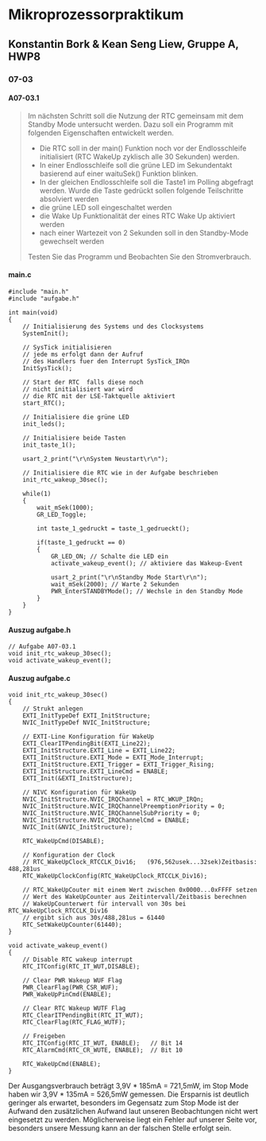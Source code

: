 # Mikroprozessorpraktikum
## Konstantin Bork & Kean Seng Liew, Gruppe A, HWP8
### 07-03
#### A07-03.1
> Im nächsten Schritt soll die Nutzung der RTC gemeinsam mit dem Standby Mode untersucht werden. Dazu soll ein Programm
> mit folgenden Eigenschaften entwickelt werden.
> - Die RTC soll in der main() Funktion noch vor der Endlosschleife initialisiert (RTC WakeUp zyklisch alle 30 Sekunden) werden.
> - In einer Endlosschleife soll die grüne LED im Sekundentakt basierend auf einer waituSek() Funktion blinken.
> - In der gleichen Endlosschleife soll die Taste1 im Polling abgefragt werden. Wurde die Taste gedrückt sollen folgende Teilschritte absolviert werden
>  - die grüne LED soll eingeschaltet werden
>  - die Wake Up Funktionalität der eines RTC Wake Up aktiviert werden
>  - nach einer Wartezeit von 2 Sekunden soll in den Standby-Mode gewechselt werden
>
> Testen Sie das Programm und Beobachten Sie den Stromverbrauch.

#### main.c

    #include "main.h"
    #include "aufgabe.h"
    
    int main(void)
    {
        // Initialisierung des Systems und des Clocksystems
        SystemInit();
    
        // SysTick initialisieren
        // jede ms erfolgt dann der Aufruf
        // des Handlers fuer den Interrupt SysTick_IRQn
        InitSysTick();
    
        // Start der RTC  falls diese noch
        // nicht initialisiert war wird
        // die RTC mit der LSE-Taktquelle aktiviert
        start_RTC();
    
        // Initialisiere die grüne LED
        init_leds();
    
        // Initialisiere beide Tasten
        init_taste_1();
    
        usart_2_print("\r\nSystem Neustart\r\n");
    
        // Initialisiere die RTC wie in der Aufgabe beschrieben
        init_rtc_wakeup_30sec();
    
        while(1)
    	{
        	wait_mSek(1000);
        	GR_LED_Toggle;
    
        	int taste_1_gedruckt = taste_1_gedrueckt();
    
        	if(taste_1_gedruckt == 0)
        	{
        		GR_LED_ON; // Schalte die LED ein
        		activate_wakeup_event(); // aktiviere das Wakeup-Event
    
        		usart_2_print("\r\nStandby Mode Start\r\n");
        		wait_mSek(2000); // Warte 2 Sekunden
        		PWR_EnterSTANDBYMode(); // Wechsle in den Standby Mode
        	}
        }
    }

#### Auszug aufgabe.h

    // Aufgabe A07-03.1
    void init_rtc_wakeup_30sec();
    void activate_wakeup_event();

#### Auszug aufgabe.c

    void init_rtc_wakeup_30sec()
    {
    	// Strukt anlegen
    	EXTI_InitTypeDef EXTI_InitStructure;
    	NVIC_InitTypeDef NVIC_InitStructure;
    
    	// EXTI-Line Konfiguration für WakeUp
    	EXTI_ClearITPendingBit(EXTI_Line22);
    	EXTI_InitStructure.EXTI_Line = EXTI_Line22;
    	EXTI_InitStructure.EXTI_Mode = EXTI_Mode_Interrupt;
    	EXTI_InitStructure.EXTI_Trigger = EXTI_Trigger_Rising;
    	EXTI_InitStructure.EXTI_LineCmd = ENABLE;
    	EXTI_Init(&EXTI_InitStructure);
    
    	// NIVC Konfiguration für WakeUp
    	NVIC_InitStructure.NVIC_IRQChannel = RTC_WKUP_IRQn;
    	NVIC_InitStructure.NVIC_IRQChannelPreemptionPriority = 0;
    	NVIC_InitStructure.NVIC_IRQChannelSubPriority = 0;
    	NVIC_InitStructure.NVIC_IRQChannelCmd = ENABLE;
    	NVIC_Init(&NVIC_InitStructure);
    
    	RTC_WakeUpCmd(DISABLE);
    
    	// Konfiguration der Clock
    	// RTC_WakeUpClock_RTCCLK_Div16;   (976,562usek...32sek)Zeitbasis: 488,281us
    	RTC_WakeUpClockConfig(RTC_WakeUpClock_RTCCLK_Div16);
    
    	// RTC_WakeUpCouter mit einem Wert zwischen 0x0000...0xFFFF setzen
    	// Wert des WakeUpCounter aus Zeitintervall/Zeitbasis berechnen
    	// WakeUpCounterwert für intervall von 30s bei RTC_WakeUpClock_RTCCLK_Div16
    	// ergibt sich aus 30s/488,281us = 61440
    	RTC_SetWakeUpCounter(61440);
    }
    
    void activate_wakeup_event()
    {
    	// Disable RTC wakeup interrupt
    	RTC_ITConfig(RTC_IT_WUT,DISABLE);
    
    	// Clear PWR Wakeup WUF Flag
    	PWR_ClearFlag(PWR_CSR_WUF);
    	PWR_WakeUpPinCmd(ENABLE);
    
    	// Clear RTC Wakeup WUTF Flag
    	RTC_ClearITPendingBit(RTC_IT_WUT);
    	RTC_ClearFlag(RTC_FLAG_WUTF);
    
    	// Freigeben
    	RTC_ITConfig(RTC_IT_WUT, ENABLE);   // Bit 14
    	RTC_AlarmCmd(RTC_CR_WUTE, ENABLE);  // Bit 10
    
    	RTC_WakeUpCmd(ENABLE);
    }

Der Ausgangsverbrauch beträgt 3,9V * 185mA = 721,5mW, im Stop Mode haben wir 3,9V * 135mA = 526,5mW gemessen.
Die Ersparnis ist deutlich geringer als erwartet, besonders im Gegensatz zum Stop Mode ist der Aufwand
den zusätzlichen Aufwand laut unseren Beobachtungen nicht wert eingesetzt zu werden. Möglicherweise
liegt ein Fehler auf unserer Seite vor, besonders unsere Messung kann an der falschen Stelle erfolgt
sein.